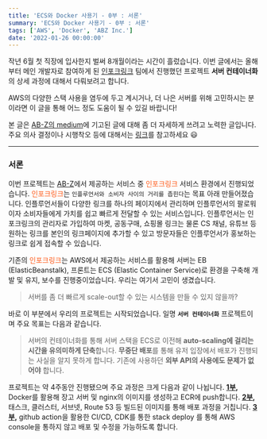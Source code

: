 ```yaml
---
title: 'ECS와 Docker 사용기 - 0부 : 서론'
summary: 'ECS와 Docker 사용기 - 0부 : 서론'
tags: ['AWS', 'Docker', 'ABZ Inc.']
date: '2022-01-26 00:00:00'
---
```

작년 6월 첫 직장에 입사한지 벌써 8개월이라는 시간이 흘렀습니다.
이번 글에서는 올해부터 메인 개발자로 참여하게 된 [인포크링크](https://link.inpock.co.kr/) 팀에서 진행했던 프로젝트 **서버 컨테이너화**의 상세 과정에 대해서 다뤄보려고 합니다.

AWS의 다양한 스택 사용을 염두에 두고 계시거나, 더 나은 서버를 위해 고민하시는 분이라면 이 글을 통해 어느 정도 도움이 될 수 있길 바랍니다!

본 글은 [AB-Z의 medium](https://medium.com/ab-z)에 기고된 글에 대해 좀 더 자세하게 쓰려고 노력한 글입니다. 주요 의사 결정이나 시행착오 등에 대해서는 [링크](https://medium.com/ab-z/%EA%B8%89%EA%B2%A9%ED%95%98%EA%B2%8C-%EC%A6%9D%EA%B0%80%ED%95%98%EB%8A%94-%ED%8A%B8%EB%9E%98%ED%94%BD-%EC%96%B4%EB%96%BB%EA%B2%8C-%EB%8C%80%EB%B9%84%ED%95%A0%EA%B9%8C-d92f2fbf2130)를 참고하세요 😃
***
### 서론
이번 프로젝트는 [AB-Z](https://www.notion.so/inpock/ABZ-8ecc728639d94704b7b25ef8e770b117)에서 제공하는 서비스 중 <span style="color:#ff5b1a">인포크링크</span> 서비스 환경에서 진행되었습니다.
<span style="color:#ff5b1a">인포크링크</span>는 `인플루언서와 소비자 사이의 거리를 좁힌다`는 목표 아래 만들어졌습니다. 인플루언서들이 다양한 링크를 하나의 페이지에서 관리하며 인플루언서의 팔로워이자 소비자들에게 가치를 쉽고 빠르게 전달할 수 있는 서비스입니다. 인플루언서는 인포크링크의 관리자로 가입하여 마켓, 공동구매, 쇼핑몰 링크는 물론 CS 채널, 유튜브 등 원하는 링크를 본인의 링크페이지에 추가할 수 있고 방문자들은 인플루언서가 홍보하는 링크로 쉽게 접속할 수 있습니다.

기존의 <span style="color:#ff5b1a">인포크링크</span>는 AWS에서 제공하는 서비스를 활용해 서버는 EB (ElasticBeanstalk), 프론트는 ECS (Elastic Container Service)로 환경을 구축해 개발 및 유지, 보수를 진행중이었습니다. 우리는 여기서 고민이 생겼습니다.

> 서버를 좀 더 빠르게 scale-out할 수 있는 시스템을 만들 수 있지 않을까?

바로 이 부분에서 우리의 프로젝트는 시작되었습니다.
일명 **`서버 컨테이너화`** 프로젝트이며 주요 목표는 다음과 같습니다.

> 서버의 컨테이너화를 통해 서버 스택을 ECS로 이전해 **auto-scaling에 걸리는 시간을 유의미하게 단축**합니다.
**무중단 배포**를 통해 유저 입장에서 배포가 진행되는 사실을 알지 못하게 합니다.
기존에 사용하던 **외부 API의 사용에도 문제가 없어야** 합니다.

프로젝트는 약 4주동안 진행됐으며 주요 과정은 크게 다음과 같이 나뉩니다.
**[1부](https://hotjae.com/posts/use-ecs-with-docker-part-1),** Docker를 활용해 장고 서버 및 nginx의 이미지를 생성하고 ECR에 push합니다.
**[2부](https://hotjae.com/posts/use-ecs-with-docker-part-2),** 태스크, 클러스터, 서브넷, Route 53 등 빌드된 이미지를 통해 배포 과정을 거칩니다.
**[3부](https://hotjae.com/posts/use-ecs-with-docker-part-3),** github action을 활용한 CI/CD, CDK를 통한 stack deploy 를 통해 AWS console을 통하지 않고 배포 및 수정을 가능하도록 합니다.